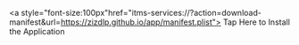 <!DOCTYPE html PUBLIC "-//W3C//DTD HTML 4.01//EN" "http://www.w3.org/TR/html4/strict.dtd">

<html>

<head>

<meta http-equiv="Content-Type" content="text/html; charset=UTF-8">

<title>Setup My App</title>

</head>

<body>

<a style="font-size:100px"href="itms-services://?action=download-manifest&url=https://zizdlp.github.io/app/manifest.plist"> Tap Here to Install the Application</a>

</body>

</html>
